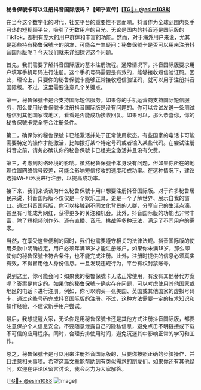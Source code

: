 **秘鲁保號卡可以注册抖音国际版吗？【知乎宣传】[[TG💪+ @esim1088](https://t.me/s/esim1088)]**

在当今这个数字化的时代，社交平台的重要性不言而喻。抖音作为全球范围内炙手可热的短视频平台，吸引了无数用户的目光。无论是国内的抖音还是国际版的TikTok，都拥有庞大的用户群体和丰富的功能。然而，对于海外用户来说，尤其是那些持有秘鲁保號卡的朋友，可能会产生疑问：秘鲁保號卡是否可以用来注册抖音国际版呢？今天我们就来详细探讨这个问题。

首先，我们需要了解抖音国际版的基本注册流程。通常情况下，抖音国际版要求用户填写手机号码进行注册。这个手机号码需要是有效的，能够接收短信验证码。因此，理论上，只要你的秘鲁保號卡能够正常接收短信验证码，就可以用于注册抖音国际版。不过，这里需要注意几个关键点。

第一，秘鲁保號卡是否支持国际短信服务。如果你的手机运营商支持国际短信服务，那么使用秘鲁保號卡注册抖音国际版是没有问题的。你可以尝试发送一条测试短信到其他国家或地区，看看是否能成功接收回复。如果可以，那么恭喜你，你的秘魯保號卡完全符合注册条件。

第二，确保你的秘鲁保號卡已经激活并处于正常使用状态。有些国家的电话卡可能需要特定的操作才能激活，比如拨打某个特定号码或者输入某些代码。在尝试注册抖音之前，请务必确认你的秘鲁保號卡已经完全激活并且没有欠费。

第三，考虑到网络环境的影响。虽然秘鲁保號卡本身没有问题，但如果你所在的地理位置网络信号较差，可能会影响短信接收的速度和成功率。在这种情况下，建议选择Wi-Fi环境进行注册，以提高成功率。

接下来，我们来谈谈为什么秘鲁保號卡用户想要注册抖音国际版。对于许多秘鲁居民来说，抖音国际版不仅仅是一个娱乐工具，更是一个了解世界、展示自我的窗口。通过抖音国际版，你可以接触到不同文化背景的人群，分享自己的生活点滴，甚至有可能成为网红，获得更多的关注和机会。此外，抖音国际版的功能也非常丰富，除了短视频创作外，还有直播、音乐、挑战等多种玩法，满足了不同用户的需求。

当然，在享受这些便利的同时，我们也需要遵守相关的法律法规。抖音国际版的使用条款中明确规定，用户必须年满18岁才能注册账户。如果你未满18岁，那么即使你的秘鲁保號卡符合条件，也不能完成注册。此外，注册时提供的信息必须真实有效，不得冒用他人身份信息。一旦发现违规行为，平台有权封禁账号。

说到这里，你可能会问：如果我的秘鲁保號卡无法正常使用，有没有其他替代方案呢？答案是肯定的。如果你的秘鲁保號卡确实存在问题，可以考虑使用其他国家或地区的电话卡进行注册。例如，你可以购买一张美国、英国或其他国家的虚拟号码卡，通过这些号码完成抖音国际版的注册。不过，这种方法需要一定的技术知识和操作经验，不建议新手用户尝试。

最后，我想提醒大家，无论你是用秘鲁保號卡还是其他方式注册抖音国际版，都要注意保护个人信息安全。不要随意泄露自己的隐私信息，避免点击不明链接或下载不可信的应用程序。同时，合理安排使用时间，避免沉迷其中影响正常的学习和工作。

总之，秘鲁保號卡是可以用来注册抖音国际版的，只要你按照正确的步骤操作，并且注意相关事项。希望这篇文章能帮助到有类似需求的朋友们。如果你还有其他疑问，欢迎在评论区留言讨论，我会尽力为大家解答。

[[TG💪+ @esim1088](https://t.me/s/esim1088) ![Image](https://i.postimg.cc/4NQfJmqS/Snipaste-2025-05-13-00-14-12.png)]